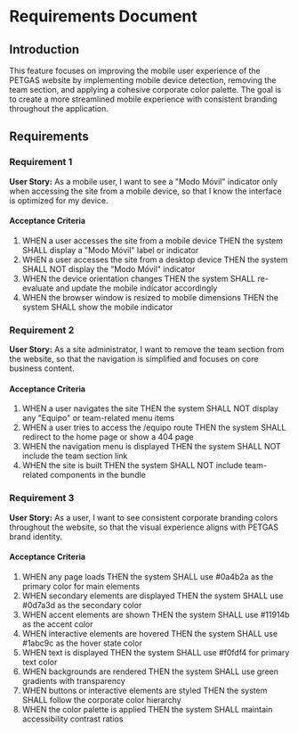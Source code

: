 # Requirements Document

## Introduction

This feature focuses on improving the mobile user experience of the PETGAS website by implementing mobile device detection, removing the team section, and applying a cohesive corporate color palette. The goal is to create a more streamlined mobile experience with consistent branding throughout the application.

## Requirements

### Requirement 1

**User Story:** As a mobile user, I want to see a "Modo Móvil" indicator only when accessing the site from a mobile device, so that I know the interface is optimized for my device.

#### Acceptance Criteria

1. WHEN a user accesses the site from a mobile device THEN the system SHALL display a "Modo Móvil" label or indicator
2. WHEN a user accesses the site from a desktop device THEN the system SHALL NOT display the "Modo Móvil" indicator
3. WHEN the device orientation changes THEN the system SHALL re-evaluate and update the mobile indicator accordingly
4. WHEN the browser window is resized to mobile dimensions THEN the system SHALL show the mobile indicator

### Requirement 2

**User Story:** As a site administrator, I want to remove the team section from the website, so that the navigation is simplified and focuses on core business content.

#### Acceptance Criteria

1. WHEN a user navigates the site THEN the system SHALL NOT display any "Equipo" or team-related menu items
2. WHEN a user tries to access the /equipo route THEN the system SHALL redirect to the home page or show a 404 page
3. WHEN the navigation menu is displayed THEN the system SHALL NOT include the team section link
4. WHEN the site is built THEN the system SHALL NOT include team-related components in the bundle

### Requirement 3

**User Story:** As a user, I want to see consistent corporate branding colors throughout the website, so that the visual experience aligns with PETGAS brand identity.

#### Acceptance Criteria

1. WHEN any page loads THEN the system SHALL use #0a4b2a as the primary color for main elements
2. WHEN secondary elements are displayed THEN the system SHALL use #0d7a3d as the secondary color
3. WHEN accent elements are shown THEN the system SHALL use #11914b as the accent color
4. WHEN interactive elements are hovered THEN the system SHALL use #1abc9c as the hover state color
5. WHEN text is displayed THEN the system SHALL use #f0fdf4 for primary text color
6. WHEN backgrounds are rendered THEN the system SHALL use green gradients with transparency
7. WHEN buttons or interactive elements are styled THEN the system SHALL follow the corporate color hierarchy
8. WHEN the color palette is applied THEN the system SHALL maintain accessibility contrast ratios